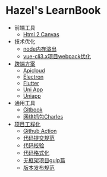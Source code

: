 # Hazel's LearnBook

- 前端工具
  * [Html 2 Canvas](前端工具/html2canvas.md)
- 技术优化
  * [node内存溢出](技术优化/node内存溢出.md)
  * [vue-cli3.x项目webpack优化](技术优化/vue-cli3.x项目webpack优化.md)
- [跨端方案](跨端方案/README.md)
  * [Apicloud](跨端方案/apicloud.md)
  * [Electron](跨端方案/electron.md)
  * [Flutter](跨端方案/flutter.md)
  * [Uni App](跨端方案/uni-app.md)
  * [Uniapp](跨端方案/uniapp.md)
- 通用工具
  * [Gitbook](通用工具/gitbook.md)
  * [网络抓包Charles](通用工具/网络抓包Charles.md)
- [项目工程化](项目工程化/README.md)
  * [Github Action](项目工程化/github-action.md)
  * [代码提交规范](项目工程化/代码提交规范.md)
  * [代码校验](项目工程化/代码校验.md)
  * [代码格式化](项目工程化/代码格式化.md)
  * [无框架项目gulp篇](项目工程化/无框架项目gulp篇.md)
  * [版本发布规范](项目工程化/版本发布规范.md)
